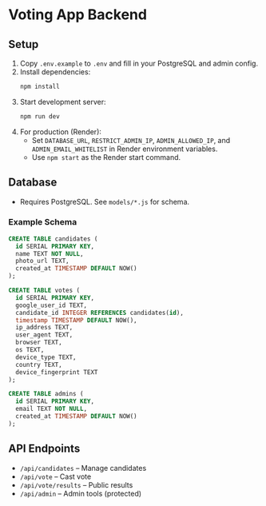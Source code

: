 # Voting App Backend

## Setup

1. Copy `.env.example` to `.env` and fill in your PostgreSQL and admin config.
2. Install dependencies:
   ```bash
   npm install
   ```
3. Start development server:
   ```bash
   npm run dev
   ```
4. For production (Render):
   - Set `DATABASE_URL`, `RESTRICT_ADMIN_IP`, `ADMIN_ALLOWED_IP`, and `ADMIN_EMAIL_WHITELIST` in Render environment variables.
   - Use `npm start` as the Render start command.

## Database
- Requires PostgreSQL. See `models/*.js` for schema.

### Example Schema
```sql
CREATE TABLE candidates (
  id SERIAL PRIMARY KEY,
  name TEXT NOT NULL,
  photo_url TEXT,
  created_at TIMESTAMP DEFAULT NOW()
);

CREATE TABLE votes (
  id SERIAL PRIMARY KEY,
  google_user_id TEXT,
  candidate_id INTEGER REFERENCES candidates(id),
  timestamp TIMESTAMP DEFAULT NOW(),
  ip_address TEXT,
  user_agent TEXT,
  browser TEXT,
  os TEXT,
  device_type TEXT,
  country TEXT,
  device_fingerprint TEXT
);

CREATE TABLE admins (
  id SERIAL PRIMARY KEY,
  email TEXT NOT NULL,
  created_at TIMESTAMP DEFAULT NOW()
);
```

## API Endpoints
- `/api/candidates` – Manage candidates
- `/api/vote` – Cast vote
- `/api/vote/results` – Public results
- `/api/admin` – Admin tools (protected) 